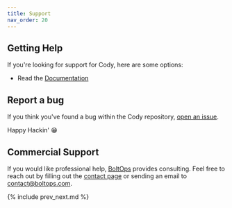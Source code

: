 ```yaml
---
title: Support
nav_order: 20
---
```


## Getting Help

If you're looking for support for Cody, here are some options:

* Read the [Documentation](https://cody.run)

## Report a bug

If you think you've found a bug within the Cody repository, [open an issue](https://github.com/tongueroo/cody/issues/new/choose).

Happy Hackin' 😁

## Commercial Support

If you would like professional help, [BoltOps](https://www.boltops.com/) provides consulting. Feel free to reach out by filling out the [contact page](https://www.boltops.com/contact) or sending an email to contact@boltops.com.

{% include prev_next.md %}
